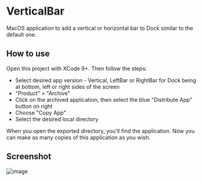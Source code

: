 # VerticalBar
MacOS application to add a vertical or horizontal bar to Dock similar to the default one.

## How to use
Open this project with XCode 9+. Then follow the steps:

- Select desired app version - Vertical, LeftBar or RightBar for Dock being at bottom, left or right sides of the screen
- "Product" > "Archive"
- Click on the archived application, then select the blue "Distribute App" button on right
- Choose "Copy App"
- Select the desired local directory

When you open the exported directory, you'll find the application.
Now you can make as many copies of this application as you wish.

## Screenshot

![image](img/screenshot.png)
